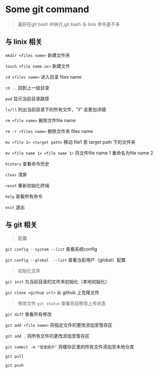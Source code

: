 # Some git command

>最好在git bash 中执行,git bash 与 linix 命令差不多

## 与 linix 相关
`mkdir <files name>` 新建文件夹

`touch <file name.xx>` 新建文件

`cd <files name>` 进入目录 files name

`cd ..` 回到上一级目录

`pwd` 显示当前目录路径

`ls/ll` 列出当前目录下的所有文件，"ll" 会更加详细

`rm <file name>` 删除文件file name

`rm -r <files name>` 删除文件夹 files name

`mv <file 1> <target path>` 移动 file1 至 target path 下的文件夹

`mv <file name 1> <file name 1>` 将文件file name 1 重命名为file name 2

`history` 查看命令历史

`clear` 清屏

`reset` 重新初始化终端

`help` 查看所有命令

`exit` 退出

## 与 git 相关

> 配置

`git config --system --list` 查看系统config

`git config --global  --list` 查看当前用户（global）配置

> 初始化文件

`git init` 为当前目录的文件夹初始化（本地初始化）

`git clone <github url>` 从 github 上克隆文件

> 修改文件
`git status` 查看目前修改上传状态

`git diff` 查看所有修改

`git add <file name>` 将指定文件的更改添加至暂存区

`git add .` 将所有文件的更改添加至暂存区

`git commit -m "信息提示"` 将缓存区里的所有文件添加至本地仓库

`git pull `

`git push `